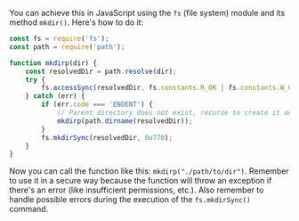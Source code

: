  You can achieve this in JavaScript using the `fs` (file system) module and its method `mkdir()`. Here's how to do it:

```javascript
const fs = require('fs');
const path = require('path');

function mkdirp(dir) {
    const resolvedDir = path.resolve(dir);
    try {
        fs.accessSync(resolvedDir, fs.constants.R_OK | fs.constants.W_OK);
    } catch (err) {
        if (err.code === 'ENOENT') {
            // Parent directory does not exist, recurse to create it and then this dir.
            mkdirp(path.dirname(resolvedDir));
        }
        fs.mkdirSync(resolvedDir, 0o770);
    }
}
```
Now you can call the function like this: `mkdirp("./path/to/dir")`. Remember to use it in a secure way because the function will throw an exception if there's an error (like insufficient permissions, etc.). Also remember to handle possible errors during the execution of the `fs.mkdirSync()` command.
